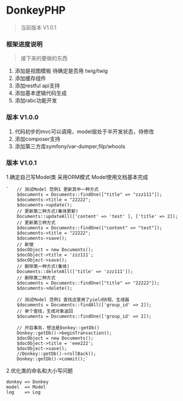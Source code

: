 # DonkeyPHP #

> 当前版本 V1.0.1


### 框架进度说明 ###


> 接下来的要做的东西 

1. 添加是视图模板 待确定是否用 twig/twig
2. 添加缓存组件
3. 添加restful api支持
4. 添加基本逻辑代码生成
5. 添加rabc功能开发


### 版本 V1.0.0 ###

1. 代码初步的mvc可以调用，model层处于半开发状态，待修改
2. 添加composer支持
3. 添加第三方库symfony/var-dumper,filp/whools

### 版本 V1.0.1 ###

1.确定自己写Model类 采用ORM模式 Model使用文档基本完成
    
	`   // 测试Model 范例1 更新其中一种方式
        $documents = Documents::findOne(["title" => "zzz111"]);
        $documents->title = "22222";
        $documents->update();
        // 更新第二种方式(集体更新)
        Documents::updateAll(['content' => 'test' ], ['title' => 2]);
        // 更新第三种方式
        $documents = Documents::findOne(["content" => "test"]);
        $documents->title = "22222";
        $documents->save();
        // 新增
        $docObject = new Documents();
        $docObject->title = 'zzz111';
        $docObject->save();
        // 删除第一种方式(集体)
        Documents::deleteAll(['title' => 'zzz111']);
        // 删除第二种方式
        $documents = Documents::findOne(["title" => "22222"]);
        $documents->delete();

        // 测试Model 范例1 查找这里用了yield协程、生成器
        $documents = Documents::findAll(['group_id' => 2]);
        // 单个查找，生成对象返回
        $documents = Documents::findOne(['group_id' => 2]);

        // 开启事务，想法是Donkey::getDb()
        Donkey::getDb()->beginTransaction();
        $docObject = new Documents();
        $docObject->title = 'eee222';
        $docObject->save();
        //Donkey::getDb()->rollBack();
        Donkey::getDb()->commit();`
2.优化类的命名和大小写问题

	donkey => Donkey
	model  => Model
	log    => Log


